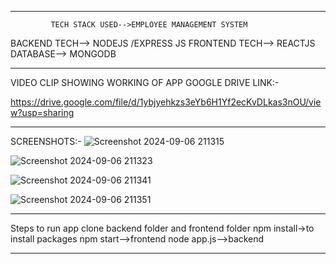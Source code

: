 _________________________________________________________________________________________________
             TECH STACK USED-->EMPLOYEE MANAGEMENT SYSTEM

BACKEND TECH--> NODEJS /EXPRESS JS
     FRONTEND TECH--> REACTJS
            DATABASE--> MONGODB
_________________________________________________________________________________________________________
VIDEO CLIP SHOWING WORKING OF APP GOOGLE DRIVE LINK:-

https://drive.google.com/file/d/1ybjyehkzs3eYb6H1Yf2ecKvDLkas3nOU/view?usp=sharing

___________________________________________________________________________________________________________
SCREENSHOTS:-
![Screenshot 2024-09-06 211315](https://github.com/user-attachments/assets/e26d0ffd-e4c8-4db6-a4fc-8119f92e2f0d)

![Screenshot 2024-09-06 211323](https://github.com/user-attachments/assets/e886e55e-9fc3-4657-8256-affff145e25f)

![Screenshot 2024-09-06 211341](https://github.com/user-attachments/assets/5e271f7d-e9ee-4877-b3b9-b048dd681b2d)

![Screenshot 2024-09-06 211351](https://github.com/user-attachments/assets/ad412b96-dee6-4526-b44c-d48e4cb2f9b0)

_______________________________________________________________________________________________________________

Steps to run app
clone backend folder and frontend folder
npm install->to install packages
npm start-->frontend
node app.js-->backend
________________________________________________________________________________________________________________



